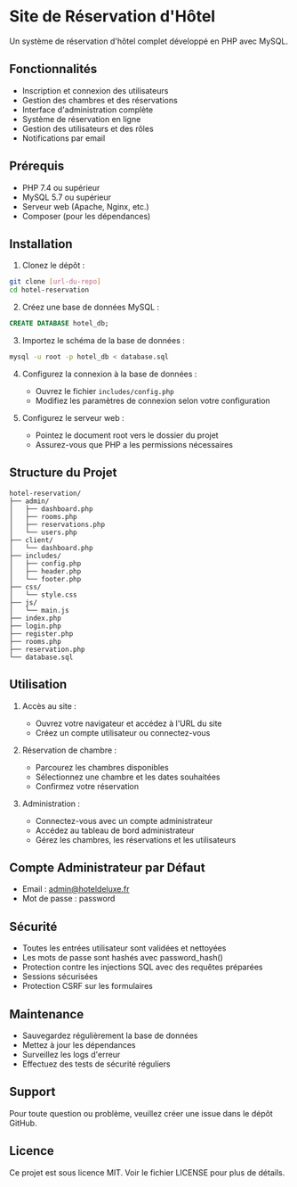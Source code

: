 # Site de Réservation d'Hôtel

Un système de réservation d'hôtel complet développé en PHP avec MySQL.

## Fonctionnalités

- Inscription et connexion des utilisateurs
- Gestion des chambres et des réservations
- Interface d'administration complète
- Système de réservation en ligne
- Gestion des utilisateurs et des rôles
- Notifications par email

## Prérequis

- PHP 7.4 ou supérieur
- MySQL 5.7 ou supérieur
- Serveur web (Apache, Nginx, etc.)
- Composer (pour les dépendances)

## Installation

1. Clonez le dépôt :
```bash
git clone [url-du-repo]
cd hotel-reservation
```

2. Créez une base de données MySQL :
```sql
CREATE DATABASE hotel_db;
```

3. Importez le schéma de la base de données :
```bash
mysql -u root -p hotel_db < database.sql
```

4. Configurez la connexion à la base de données :
   - Ouvrez le fichier `includes/config.php`
   - Modifiez les paramètres de connexion selon votre configuration

5. Configurez le serveur web :
   - Pointez le document root vers le dossier du projet
   - Assurez-vous que PHP a les permissions nécessaires

## Structure du Projet

```
hotel-reservation/
├── admin/
│   ├── dashboard.php
│   ├── rooms.php
│   ├── reservations.php
│   └── users.php
├── client/
│   └── dashboard.php
├── includes/
│   ├── config.php
│   ├── header.php
│   └── footer.php
├── css/
│   └── style.css
├── js/
│   └── main.js
├── index.php
├── login.php
├── register.php
├── rooms.php
├── reservation.php
└── database.sql
```

## Utilisation

1. Accès au site :
   - Ouvrez votre navigateur et accédez à l'URL du site
   - Créez un compte utilisateur ou connectez-vous

2. Réservation de chambre :
   - Parcourez les chambres disponibles
   - Sélectionnez une chambre et les dates souhaitées
   - Confirmez votre réservation

3. Administration :
   - Connectez-vous avec un compte administrateur
   - Accédez au tableau de bord administrateur
   - Gérez les chambres, les réservations et les utilisateurs

## Compte Administrateur par Défaut

- Email : admin@hoteldeluxe.fr
- Mot de passe : password

## Sécurité

- Toutes les entrées utilisateur sont validées et nettoyées
- Les mots de passe sont hashés avec password_hash()
- Protection contre les injections SQL avec des requêtes préparées
- Sessions sécurisées
- Protection CSRF sur les formulaires

## Maintenance

- Sauvegardez régulièrement la base de données
- Mettez à jour les dépendances
- Surveillez les logs d'erreur
- Effectuez des tests de sécurité réguliers

## Support

Pour toute question ou problème, veuillez créer une issue dans le dépôt GitHub.

## Licence

Ce projet est sous licence MIT. Voir le fichier LICENSE pour plus de détails. 